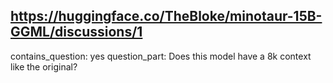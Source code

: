 ## https://huggingface.co/TheBloke/minotaur-15B-GGML/discussions/1

contains_question: yes
question_part: Does this model have a 8k context like the original?